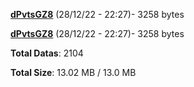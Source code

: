 [**dPvtsGZ8**](/data/dPvtsGZ8.txt) (28/12/22 - 22:27)- 3258 bytes

[**dPvtsGZ8**](/data/dPvtsGZ8.txt) (28/12/22 - 22:27)- 3258 bytes

**Total Datas**: 2104

**Total Size**: 13.02 MB / 13.0 MB